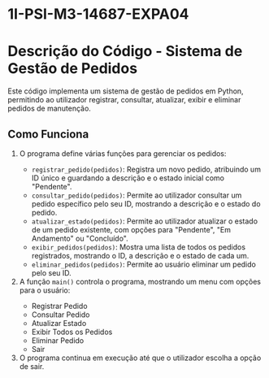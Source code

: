 # 1I-PSI-M3-14687-EXPA04
<h1>Descrição do Código - Sistema de Gestão de Pedidos</h1>
    <p>Este código implementa um sistema de gestão de pedidos em Python, permitindo ao utilizador registrar, consultar, atualizar, exibir e eliminar pedidos de manutenção.</p>
    <h2>Como Funciona</h2>
    <ol>
        <li>O programa define várias funções para gerenciar os pedidos:</li>
        <ul>
            <li><code>registrar_pedido(pedidos)</code>: Registra um novo pedido, atribuindo um ID único e guardando a descrição e o estado inicial como "Pendente".</li>
            <li><code>consultar_pedido(pedidos)</code>: Permite ao utilizador consultar um pedido específico pelo seu ID, mostrando a descrição e o estado do pedido.</li>
            <li><code>atualizar_estado(pedidos)</code>: Permite ao utilizador atualizar o estado de um pedido existente, com opções para "Pendente", "Em Andamento" ou "Concluído".</li>
            <li><code>exibir_pedidos(pedidos)</code>: Mostra uma lista de todos os pedidos registrados, mostrando o ID, a descrição e o estado de cada um.</li>
            <li><code>eliminar_pedidos(pedidos)</code>: Permite ao usuário eliminar um pedido pelo seu ID.</li>
        </ul>
        <li>A função <code>main()</code> controla o programa, mostrando um menu com opções para o usuário:</li>
        <ul>
            <li>Registrar Pedido</li>
            <li>Consultar Pedido</li>
            <li>Atualizar Estado</li>
            <li>Exibir Todos os Pedidos</li>
            <li>Eliminar Pedido</li>
            <li>Sair</li>
        </ul>
        <li>O programa continua em execução até que o utilizador escolha a opção de sair.</li>
    </ol>
